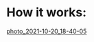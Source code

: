 # How it works:
[photo_2021-10-20_18-40-05](https://user-images.githubusercontent.com/70713060/138125896-17a8fe1a-24a0-45e2-a904-4d7333dae122.jpg)

